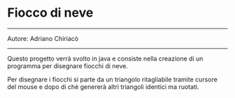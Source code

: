 # Fiocco di neve
___
Autore: Adriano Chiriacò
___

Questo progetto verrà svolto in java e consiste nella creazione di un programma per disegnare fiocchi di neve.

Per disegnare i fiocchi si parte da un triangolo ritagliabile tramite cursore del mouse e dopo di chè genererà altri triangoli identici ma ruotati.
